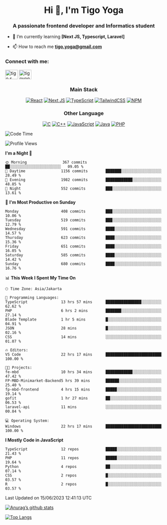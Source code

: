 
<h1 align="center">Hi 👋, I'm Tigo Yoga</h1>
<h3 align="center">A passionate frontend developer and Informatics student</h3>

- 🌱 I’m currently learning **[Next JS, Typescript, Laravel]**

- 📫 How to reach me **tigo.yoga@gmail.com**

<h3 align="left">Connect with me:</h3>
<p align="left">
<a href="https://linkedin.com/in/tigo s yoga" target="blank"><img align="center" src="https://raw.githubusercontent.com/rahuldkjain/github-profile-readme-generator/master/src/images/icons/Social/linked-in-alt.svg" alt="tigo s yoga" height="30" width="40" /></a>
<a href="https://instagram.com/tigoyoga" target="blank"><img align="center" src="https://raw.githubusercontent.com/rahuldkjain/github-profile-readme-generator/master/src/images/icons/Social/instagram.svg" alt="tigoyoga" height="30" width="40" /></a>
</p>



<h3 align="center">Main Stack</h3>
<div align="center">
  
  <a href="">![React](https://img.shields.io/badge/react-%2320232a.svg?style=for-the-badge&logo=react&logoColor=%2361DAFB)</a>
  <a href="">![Next JS](https://img.shields.io/badge/Next-black?style=for-the-badge&logo=next.js&logoColor=white)</a>
   <a href="">![TypeScript](https://img.shields.io/badge/typescript-%23007ACC.svg?style=for-the-badge&logo=typescript&logoColor=white)</a>
  <a href="">![TailwindCSS](https://img.shields.io/badge/tailwindcss-%2338B2AC.svg?style=for-the-badge&logo=tailwind-css&logoColor=white)</a>
  <a href="">![NPM](https://img.shields.io/badge/NPM-%23000000.svg?style=for-the-badge&logo=npm&logoColor=white)</a>
</div>
<h3 align="center">Other Language</h3>
<div align="center">
  
  <a href="">![C](https://img.shields.io/badge/c-%2300599C.svg?style=for-the-badge&logo=c&logoColor=white)</a>
  <a href="">![C++](https://img.shields.io/badge/c++-%2300599C.svg?style=for-the-badge&logo=c%2B%2B&logoColor=white)</a>
  <a href="">![JavaScript](https://img.shields.io/badge/javascript-%23323330.svg?style=for-the-badge&logo=javascript&logoColor=%23F7DF1E)</a>
  <a href="">![Java](https://img.shields.io/badge/java-%23ED8B00.svg?style=for-the-badge&logo=java&logoColor=white)</a>
  <a href="">![PHP](https://img.shields.io/badge/php-%23777BB4.svg?style=for-the-badge&logo=php&logoColor=white)</a>
</div>

<!--START_SECTION:waka-->
![Code Time](http://img.shields.io/badge/Code%20Time-394%20hrs%2058%20mins-blue)

![Profile Views](http://img.shields.io/badge/Profile%20Views-73-blue)

**I'm a Night 🦉** 

```text
🌞 Morning                367 commits         ██░░░░░░░░░░░░░░░░░░░░░░░   09.05 % 
🌆 Daytime                1156 commits        ███████░░░░░░░░░░░░░░░░░░   28.49 % 
🌃 Evening                1982 commits        ████████████░░░░░░░░░░░░░   48.85 % 
🌙 Night                  552 commits         ███░░░░░░░░░░░░░░░░░░░░░░   13.61 % 
```
📅 **I'm Most Productive on Sunday** 

```text
Monday                   408 commits         ███░░░░░░░░░░░░░░░░░░░░░░   10.06 % 
Tuesday                  519 commits         ███░░░░░░░░░░░░░░░░░░░░░░   12.79 % 
Wednesday                591 commits         ████░░░░░░░░░░░░░░░░░░░░░   14.57 % 
Thursday                 623 commits         ████░░░░░░░░░░░░░░░░░░░░░   15.36 % 
Friday                   651 commits         ████░░░░░░░░░░░░░░░░░░░░░   16.05 % 
Saturday                 585 commits         ████░░░░░░░░░░░░░░░░░░░░░   14.42 % 
Sunday                   680 commits         ████░░░░░░░░░░░░░░░░░░░░░   16.76 % 
```


📊 **This Week I Spent My Time On** 

```text
🕑︎ Time Zone: Asia/Jakarta

💬 Programming Languages: 
TypeScript               13 hrs 57 mins      ████████████████░░░░░░░░░   62.62 % 
PHP                      6 hrs 2 mins        ███████░░░░░░░░░░░░░░░░░░   27.14 % 
Blade Template           1 hr 5 mins         █░░░░░░░░░░░░░░░░░░░░░░░░   04.91 % 
JSON                     28 mins             █░░░░░░░░░░░░░░░░░░░░░░░░   02.16 % 
CSS                      14 mins             ░░░░░░░░░░░░░░░░░░░░░░░░░   01.07 % 

🔥 Editors: 
VS Code                  22 hrs 17 mins      █████████████████████████   100.00 % 

🐱‍💻 Projects: 
fe-mbd                   10 hrs 34 mins      ████████████░░░░░░░░░░░░░   47.42 % 
FP-MBD-Minimarket-Backend5 hrs 39 mins       ██████░░░░░░░░░░░░░░░░░░░   25.40 % 
fp-mbd-frontend          4 hrs 15 mins       █████░░░░░░░░░░░░░░░░░░░░   19.14 % 
gofit                    1 hr 27 mins        ██░░░░░░░░░░░░░░░░░░░░░░░   06.53 % 
laravel-api              11 mins             ░░░░░░░░░░░░░░░░░░░░░░░░░   00.84 % 

💻 Operating System: 
Windows                  22 hrs 17 mins      █████████████████████████   100.00 % 
```

**I Mostly Code in JavaScript** 

```text
TypeScript               12 repos            █████░░░░░░░░░░░░░░░░░░░░   21.43 % 
PHP                      11 repos            █████░░░░░░░░░░░░░░░░░░░░   19.64 % 
Python                   4 repos             ██░░░░░░░░░░░░░░░░░░░░░░░   07.14 % 
CSS                      2 repos             █░░░░░░░░░░░░░░░░░░░░░░░░   03.57 % 
R                        2 repos             █░░░░░░░░░░░░░░░░░░░░░░░░   03.57 % 
```




 Last Updated on 15/06/2023 12:41:13 UTC
<!--END_SECTION:waka-->

[![Anurag’s github stats](https://github-readme-stats.vercel.app/api?username=tigoyoga)](https://github.com/tigoyoga)

[![Top Langs](https://github-readme-stats.vercel.app/api/top-langs/?username=tigoyoga&layout=compact)](https://github.com/tigoyoga)
